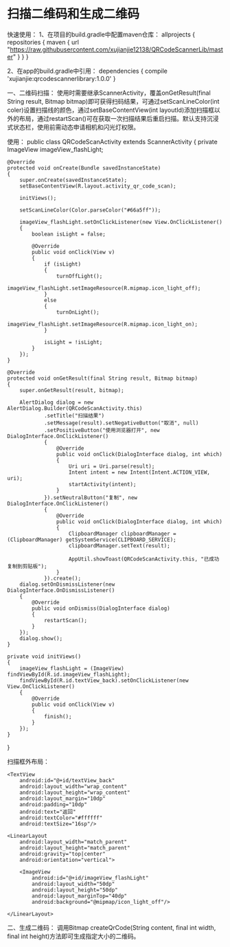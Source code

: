 # 扫描二维码和生成二维码

快速使用：
1、在项目的build.gradle中配置maven仓库：
allprojects {
    repositories {
        maven { url "https://raw.githubusercontent.com/xujianjie12138/QRCodeScannerLib/master" }
    }
}

2、在app的build.gradle中引用：
dependencies {
    compile 'xujianjie:qrcodescannerlibrary:1.0.0'
}

一、二维码扫描：
使用时需要继承ScannerActivity，覆盖onGetResult(final String result, Bitmap bitmap)即可获得扫码结果，可通过setScanLineColor(int coler)设置扫描线的颜色，通过setBaseContentView(int layoutId)添加扫描框以外的布局，通过restartScan()可在获取一次扫描结果后重启扫描。默认支持沉浸式状态栏，使用前需动态申请相机和闪光灯权限。

使用：
public class QRCodeScanActivity extends ScannerActivity
{
    private ImageView imageView_flashLight;

    @Override
    protected void onCreate(Bundle savedInstanceState)
    {
        super.onCreate(savedInstanceState);
        setBaseContentView(R.layout.activity_qr_code_scan);

        initViews();

        setScanLineColor(Color.parseColor("#66a5ff"));

        imageView_flashLight.setOnClickListener(new View.OnClickListener()
        {
            boolean isLight = false;

            @Override
            public void onClick(View v)
            {
                if (isLight)
                {
                    turnOffLight();
                    imageView_flashLight.setImageResource(R.mipmap.icon_light_off);
                }
                else
                {
                    turnOnLight();
                    imageView_flashLight.setImageResource(R.mipmap.icon_light_on);
                }

                isLight = !isLight;
            }
        });
    }

    @Override
    protected void onGetResult(final String result, Bitmap bitmap)
    {
        super.onGetResult(result, bitmap);

        AlertDialog dialog = new AlertDialog.Builder(QRCodeScanActivity.this)
                .setTitle("扫描结果")
                .setMessage(result).setNegativeButton("取消", null)
                .setPositiveButton("使用浏览器打开", new DialogInterface.OnClickListener()
                {
                    @Override
                    public void onClick(DialogInterface dialog, int which)
                    {
                        Uri uri = Uri.parse(result);
                        Intent intent = new Intent(Intent.ACTION_VIEW, uri);
                        startActivity(intent);
                    }
                }).setNeutralButton("复制", new DialogInterface.OnClickListener()
                {
                    @Override
                    public void onClick(DialogInterface dialog, int which)
                    {
                        ClipboardManager clipboardManager = (ClipboardManager) getSystemService(CLIPBOARD_SERVICE);
                        clipboardManager.setText(result);

                        AppUtil.showToast(QRCodeScanActivity.this, "已成功复制到剪贴板");
                    }
                }).create();
        dialog.setOnDismissListener(new DialogInterface.OnDismissListener()
        {
            @Override
            public void onDismiss(DialogInterface dialog)
            {
                restartScan();
            }
        });
        dialog.show();
    }

    private void initViews()
    {
        imageView_flashLight = (ImageView) findViewById(R.id.imageView_flashLight);
        findViewById(R.id.textView_back).setOnClickListener(new View.OnClickListener()
        {
            @Override
            public void onClick(View v)
            {
                finish();
            }
        });
    }
}

扫描框外布局：
<?xml version="1.0" encoding="utf-8"?>
<LinearLayout
    xmlns:android="http://schemas.android.com/apk/res/android"
    android:layout_width="match_parent"
    android:layout_height="match_parent"
    android:orientation="vertical">

    <TextView
        android:id="@+id/textView_back"
        android:layout_width="wrap_content"
        android:layout_height="wrap_content"
        android:layout_margin="10dp"
        android:padding="10dp"
        android:text="返回"
        android:textColor="#ffffff"
        android:textSize="16sp"/>

    <LinearLayout
        android:layout_width="match_parent"
        android:layout_height="match_parent"
        android:gravity="top|center"
        android:orientation="vertical">

        <ImageView
            android:id="@+id/imageView_flashLight"
            android:layout_width="50dp"
            android:layout_height="50dp"
            android:layout_marginTop="40dp"
            android:background="@mipmap/icon_light_off"/>

    </LinearLayout>

</LinearLayout>

二、生成二维码：
调用Bitmap createQrCode(String content, final int width, final int height)方法即可生成指定大小的二维码。

